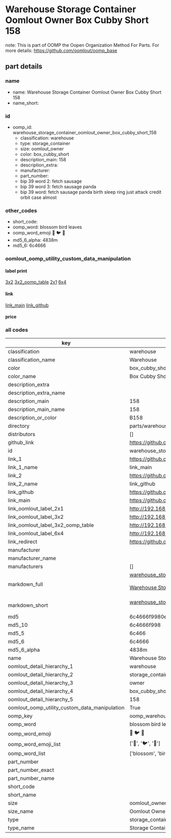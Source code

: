 # Warehouse Storage Container Oomlout Owner Box Cubby Short 158  

note: This is part of OOMP the Oopen Organization Method For Parts. For more details: https://github.com/oomlout/oomp_base

##  part details
  







### name
* name: Warehouse Storage Container Oomlout Owner Box Cubby Short 158
* name_short: 
### id
* oomp_id: warehouse_storage_container_oomlout_owner_box_cubby_short_158
  * classification: warehouse
  * type: storage_container
  * size: oomlout_owner
  * color: box_cubby_short
  * description_main: 158
  * description_extra: 
  * manufacturer: 
  * part_number: 
  * bip 39 word 2: fetch sausage
  * bip 39 word 3: fetch sausage panda
  * bip 39 word: fetch sausage panda birth sleep ring just attack credit orbit case almost

### other_codes
* short_code: 
* oomp_word: blossom bird leaves
* oomp_word_emoji :blossom: :bird: :leaves:
* md5_6_alpha: 4838m
* md5_6: 6c4666






### oomlout_oomp_utility_custom_data_manipulation
#### label print
[3x2](http://192.168.1.245:1112/?label=oomp%204838m)
[3x2_oomp_table](http://192.168.1.108:1112/?label=oomp%204838m)
[2x1](http://192.168.1.242:1112/?label=oomp%204838m)
[6x4](http://192.168.1.55:1112/?label=oomp%204838m)    

#### link

[link_main](https://github.com/oomlout/oomlout_oomp_version_1_messy/tree/main/parts/warehouse_storage_container_oomlout_owner_box_cubby_short_158) [link_github](https://github.com/oomlout/oomlout_oomp_version_1_messy/tree/main/parts/warehouse_storage_container_oomlout_owner_box_cubby_short_158)                             

#### price







### all codes 
| key | value |  
| --- | --- |  
| classification | warehouse |  
| classification_name | Warehouse |  
| color | box_cubby_short |  
| color_name | Box Cubby Short |  
| description_extra |  |  
| description_extra_name |  |  
| description_main | 158 |  
| description_main_name | 158 |  
| description_or_color | B158 |  
| directory | parts/warehouse_storage_container_oomlout_owner_box_cubby_short_158 |  
| distributors | [] |  
| github_link | https://github.com/oomlout/oomlout_oomp_part_src/tree/main/parts/warehouse_storage_container_oomlout_owner_box_cubby_short_158 |  
| id | warehouse_storage_container_oomlout_owner_box_cubby_short_158 |  
| link_1 | https://github.com/oomlout/oomlout_oomp_version_1_messy/tree/main/parts/warehouse_storage_container_oomlout_owner_box_cubby_short_158 |  
| link_1_name | link_main |  
| link_2 | https://github.com/oomlout/oomlout_oomp_version_1_messy/tree/main/parts/warehouse_storage_container_oomlout_owner_box_cubby_short_158 |  
| link_2_name | link_github |  
| link_github | https://github.com/oomlout/oomlout_oomp_version_1_messy/tree/main/parts/warehouse_storage_container_oomlout_owner_box_cubby_short_158 |  
| link_main | https://github.com/oomlout/oomlout_oomp_version_1_messy/tree/main/parts/warehouse_storage_container_oomlout_owner_box_cubby_short_158 |  
| link_oomlout_label_2x1 | http://192.168.1.242:1112/?label=oomp%204838m |  
| link_oomlout_label_3x2 | http://192.168.1.245:1112/?label=oomp%204838m |  
| link_oomlout_label_3x2_oomp_table | http://192.168.1.108:1112/?label=oomp%204838m |  
| link_oomlout_label_6x4 | http://192.168.1.55:1112/?label=oomp%204838m |  
| link_redirect | https://github.com/oomlout/oomlout_oomp_version_1_messy/tree/main/parts/warehouse_storage_container_oomlout_owner_box_cubby_short_158 |  
| manufacturer |  |  
| manufacturer_name |  |  
| manufacturers | [] |  
| markdown_full | [warehouse_storage_container_oomlout_owner_box_cubby_short_158](none)<br>[](none)<br>[Warehouse Storage Container Oomlout Owner Box Cubby Short 158](none)<br><br> |  
| markdown_short | [warehouse_storage_container_oomlout_owner_box_cubby_short_158](none)<br><br> |  
| md5 | 6c4666f9980e6f2ee865916b3eefeaaa |  
| md5_10 | 6c4666f998 |  
| md5_5 | 6c466 |  
| md5_6 | 6c4666 |  
| md5_6_alpha | 4838m |  
| name | Warehouse Storage Container Oomlout Owner Box Cubby Short 158 |  
| oomlout_detail_hierarchy_1 | warehouse |  
| oomlout_detail_hierarchy_2 | storage_container |  
| oomlout_detail_hierarchy_3 | owner |  
| oomlout_detail_hierarchy_4 | box_cubby_short |  
| oomlout_detail_hierarchy_5 | 158 |  
| oomlout_oomp_utility_custom_data_manipulation | True |  
| oomp_key | oomp_warehouse_storage_container_oomlout_owner_box_cubby_short_158 |  
| oomp_word | blossom bird leaves |  
| oomp_word_emoji | :blossom: :bird: :leaves: |  
| oomp_word_emoji_list | [':blossom:', ':bird:', ':leaves:'] |  
| oomp_word_list | ['blossom', 'bird', 'leaves'] |  
| part_number |  |  
| part_number_exact |  |  
| part_number_name |  |  
| short_code |  |  
| short_name |  |  
| size | oomlout_owner |  
| size_name | Oomlout Owner |  
| type | storage_container |  
| type_name | Storage Container |  
